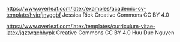 https://www.overleaf.com/latex/examples/academic-cv-template/hvjpfjnyggbf
Jessica Rick
Creative Commons CC BY 4.0



https://www.overleaf.com/latex/templates/curriculum-vitae-latex/jqztwqchhypk
Creative Commons CC BY 4.0
Huu Duc Nguyen